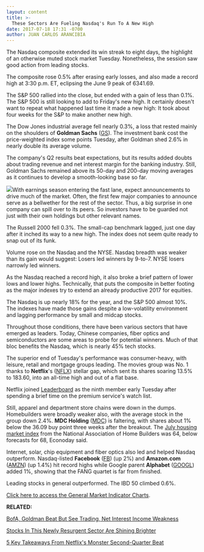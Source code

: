 ```yaml
---
layout: content
title: >-
  These Sectors Are Fueling Nasdaq's Run To A New High
date: 2017-07-18 17:31 -0700
author: JUAN CARLOS ARANCIBIA
---
```






The Nasdaq composite extended its win streak to eight days, the highlight of an otherwise muted stock market Tuesday. Nonetheless, the session saw good action from leading stocks.




The composite rose 0.5% after erasing early losses, and also made a record high at 3:30 p.m. ET, eclipsing the June 9 peak of 6341.69.


The S&P 500 rallied into the close, but ended with a gain of less than 0.1%. The S&P 500 is still looking to add to Friday's new high. It certainly doesn't want to repeat what happened last time it made a new high: It took about four weeks for the S&P to make another new high.


The Dow Jones industrial average fell nearly 0.3%, a loss that rested mainly on the shoulders of **Goldman Sachs** ([GS](https://research.investors.com/quote.aspx?symbol=GS)). The investment bank cost the price-weighted index some points Tuesday, after Goldman shed 2.6% in nearly double its average volume.


The company's Q2 results beat expectations, but its results added doubts about trading revenue and net interest margin for the banking industry. Still, Goldman Sachs remained above its 50-day and 200-day moving averages as it continues to develop a smooth-looking base so far.


![](https://www.investors.com/wp-content/uploads/2017/07/MP071817-153x300.png)With earnings season entering the fast lane, expect announcements to drive much of the market. Often, the first few major companies to announce serve as a bellwether for the rest of the sector. Thus, a big surprise in one company can spill over to its peers. So investors have to be guarded not just with their own holdings but other relevant names.


The Russell 2000 fell 0.3%. The small-cap benchmark lagged, just one day after it inched its way to a new high. The index does not seem quite ready to snap out of its funk.


Volume rose on the Nasdaq and the NYSE. Nasdaq breadth was weaker than its gain would suggest: Losers led winners by 9-to-7. NYSE losers narrowly led winners.


As the Nasdaq reached a record high, it also broke a brief pattern of lower lows and lower highs. Technically, that puts the composite in better footing as the major indexes try to extend an already productive 2017 for equities.


The Nasdaq is up nearly 18% for the year, and the S&P 500 almost 10%. The indexes have made those gains despite a low-volatility environment and lagging performance by small and midcap stocks.


Throughout those conditions, there have been various sectors that have emerged as leaders. Today, Chinese companies, fiber optics and semiconductors are some areas to probe for potential winners. Much of that bloc benefits the Nasdaq, which is nearly 45% tech stocks.



The superior end of Tuesday's performance was consumer-heavy, with leisure, retail and mortgage groups leading. The movies group was No. 1 thanks to **Netflix**'s ([NFLX](https://research.investors.com/quote.aspx?symbol=NFLX)) stellar gap, which sent its shares soaring 13.5% to 183.60, into an all-time high and out of a flat base.


Netflix joined [Leaderboard](https://leaderboard.investors.com/leaderboard/leaders/default.aspx) as the ninth member early Tuesday after spending a brief time on the premium service's watch list.


Still, apparel and department store chains were down in the dumps. Homebuilders were broadly weaker also, with the average stock in the group down 2.4%. **MDC Holding** ([MDC](https://research.investors.com/quote.aspx?symbol=MDC)) is faltering, with shares about 1% below the 36.09 buy point three weeks after the breakout. The [July housing market index](http://research.investors.com/economic-calendar/) from the National Association of Home Builders was 64, below forecasts for 68, Econoday said.


Internet, solar, chip equipment and fiber optics also led and helped Nasdaq outperform. Nasdaq-listed **Facebook** ([FB](https://research.investors.com/quote.aspx?symbol=FB)) (up 2%) and **Amazon.com** ([AMZN](https://research.investors.com/quote.aspx?symbol=AMZN)) (up 1.4%) hit record highs while Google parent **Alphabet** ([GOOGL](https://research.investors.com/quote.aspx?symbol=GOOGL)) added 1%, showing that the FANG quartet is far from finished.


Leading stocks in general outperformed. The IBD 50 climbed 0.6%.


[Click here to access the General Market Indicator Charts](https://www.investors.com/wp-content/uploads/2017/07/IBD1807152733GMI.pdf).


**RELATED:**


[BofA, Goldman Beat But See Trading, Net Interest Income Weakness](https://www.investors.com/news/bank-of-america-goldman-sachs-report-q2-earnings/)


[Stocks In This Newly Resurgent Sector Are Shining Brighter](https://www.investors.com/news/technology/sun-shines-on-sunpower-vivint-as-solar-stocks-jump/)


[5 Key Takeaways From Netflix's Monster Second-Quarter Beat](https://www.investors.com/news/technology/click/5-key-takeaways-from-netflixs-monster-second-quarter-beat/) 




